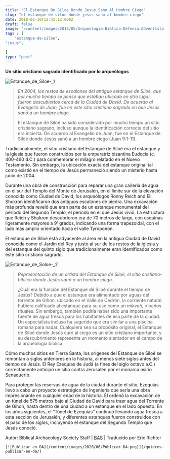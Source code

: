 ```yaml
---
title: "El Estanque De Siloe Donde Jesus Sano Al Hombre Ciego"
slug: "el-estanque-de-siloe-donde-jesus-sano-al-hombre-ciego"
date: 2018-06-10T12:43:12.000Z
draft: false
image: "/content/images/2018/05/Arqueologia-Biblica-Defensa-Adventista-1.png"
tags : [
    "estanque-de-siloe",
"jesus",

]
type: "post"
---
```


   **Un sitio cristiano sagrado identificado por lo arqueólogos**

  ![Estanque_de_Siloe-_1](/content/images/2018/05/Estanque_de_Siloe-_1.png) 

 
>  *En 2004, los restos de escalones del antiguo estanque de Siloé, que por mucho tiempo se pensó que estaban ubicado en otro lugar, fueron descubiertos cerca de la Ciudad de David. De acuerdo al Evangelio de Juan, fue en este sitio cristiano sagrado en que Jesús sanó a un hombre ciego.*
> 
>   El estanque de Siloé ha sido considerado por mucho tiempo un sitio cristiano sagrado, incluso aunque la identificación correcta del sitio era incierta. De acuerdo al Evangelio de Juan, fue en el Estanque de Siloé donde Jesús sanó a un hombre ciego (Juan 9:1-11).

 Tradicionalmente, el sitio cristiano del Estanque de Siloé era el estanque y la iglesia que fueron construidos por la emperatriz bizantina Eudocia (c. 400-460 d.C.) para conmemorar el milagro relatado en el Nuevo Testamento. Sin embargo, la ubicación exacta del estanque original tal como existió en el tiempo de Jesús permaneció siendo un misterio hasta junio de 2004.

 Durante una obra de construcción para reparar una gran cañería de agua en el sur del Templo del Monte de Jerusalén, en el límite sur de la elevación conocida como Ciudad de David, los arqueólogos Ronny Reich and Eli Shukron identificaron dos antiguos escalones de piedra. Una excavación más profunda reveló que eran parte de un estanque monumental del período del Segundo Templo, el período en el que Jesús vivió. La estructura que Reich y Shukron descubrieron era de 70 metros de largo, con esquinas ligeramente mayores a 9’ grados, indicando una forma trapezoidal, con el lado más amplio orientado hacia el valle Tyropoeon.

 El estanque de Siloé está adyacente al área en la antigua Ciudad de David conocida como el Jardín del Rey y justo al sur de los restos de la iglesia y del estanque del quinto siglo que tradicionalmente eran identificados como este sitio cristiano sagrado.

  ![Estanque_de_Soloe-_2](/content/images/2018/05/Estanque_de_Soloe-_2.png)

 
>  *Representación de un artista del Estanque de Siloé, el sitio cristiano-bíblico donde Jesús sanó a un hombre ciego.*
> 
>   ¿Cuál era la función del Estanque de Siloé durante el tiempo de Jesús? Debido a que el estanque era alimentado por aguas del torrente de Gihon, ubicado en el Valle de Cedrón, la corriente natural hubiera calificado al estanque para su uso como un *mikveh*, o baños rituales. Sin embargo, también podría haber sido una importante fuente de agua fresca para los habitantes de esa parte de la ciudad. Un especialista incluso ha sugerido que era similar a una piscina romana para nadar. Cualquiera sea su propósito original, el Estanque de Siloé donde Jesús curó al ciego es un sitio cristiano importante, y su descubrimiento representa un momento alentador en el campo de la arqueología bíblica.

 Cómo muchos sitios en Tierra Santa, los orígenes del Estanque de Siloé se remontan a siglos anteriores en la historia, al menos siete siglos antes del tiempo de Jesús. El Rey Ezequías de Judá (a fines del siglo octavo a.C.) correctamente anticipó un sitio contra Jerusalén por el monarca asirio Senaquerib.

 Para proteger las reservas de agua de la ciudad durante el sitio, Ezequías llevó a cabo un proyecto estratégico de ingeniería que sería una obra impresionante en cualquier edad de la historia. Él ordenó la excavación de un túnel de 575 metros bajo al Ciudad de David para traer agua del Torrente de Gihon, hasta dentro de una ciudad a un estanque en el lado opuesto. En los años siguientes, el “Túnel de Ezequías” continuó llevando agua fresca a esta sección de Jerusalén, y diferentes estanques fueron construidos con el paso de los siglos, incluyendo el estanque del Segundo Templo que Jesús conoció.

 Autor: Biblical Archaeology Society Staff | [BAS](https://www.biblicalarchaeology.org/daily/biblical-sites-places/biblical-archaeology-sites/the-siloam-pool-where-jesus-healed-the-blind-man/) | Traducido por Eric Richter

    [![Publicar en DA](/content/images/2020/06/Publicar_DA.png)](/quieres-publicar-en-da/) 